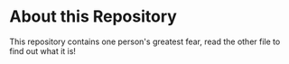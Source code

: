 # About this Repository
This repository contains one person's greatest fear, read the other file to find out what it is!
